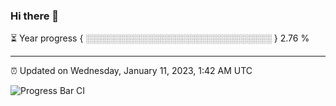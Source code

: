 ### Hi there 👋

⏳ Year progress { ░░░░░░░░░░░░░░░░░░░░░░░░░░░░░░ } 2.76 %

---

⏰ Updated on Wednesday, January 11, 2023, 1:42 AM UTC

![Progress Bar CI](https://github.com/arthurbuhl/arthurbuhl/workflows/Progress%20Bar%20CI/badge.svg)
